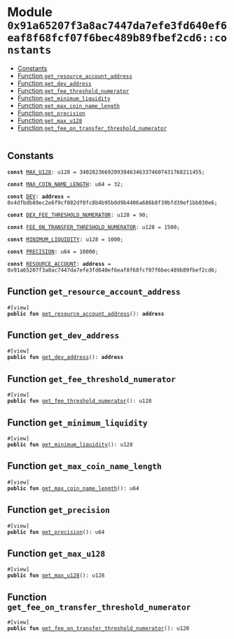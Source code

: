 
<a id="0x91a65207f3a8ac7447da7efe3fd640ef6eaf8f68fcf07f6bec489b89fbef2cd6_constants"></a>

# Module `0x91a65207f3a8ac7447da7efe3fd640ef6eaf8f68fcf07f6bec489b89fbef2cd6::constants`



-  [Constants](#@Constants_0)
-  [Function `get_resource_account_address`](#0x91a65207f3a8ac7447da7efe3fd640ef6eaf8f68fcf07f6bec489b89fbef2cd6_constants_get_resource_account_address)
-  [Function `get_dev_address`](#0x91a65207f3a8ac7447da7efe3fd640ef6eaf8f68fcf07f6bec489b89fbef2cd6_constants_get_dev_address)
-  [Function `get_fee_threshold_numerator`](#0x91a65207f3a8ac7447da7efe3fd640ef6eaf8f68fcf07f6bec489b89fbef2cd6_constants_get_fee_threshold_numerator)
-  [Function `get_minimum_liquidity`](#0x91a65207f3a8ac7447da7efe3fd640ef6eaf8f68fcf07f6bec489b89fbef2cd6_constants_get_minimum_liquidity)
-  [Function `get_max_coin_name_length`](#0x91a65207f3a8ac7447da7efe3fd640ef6eaf8f68fcf07f6bec489b89fbef2cd6_constants_get_max_coin_name_length)
-  [Function `get_precision`](#0x91a65207f3a8ac7447da7efe3fd640ef6eaf8f68fcf07f6bec489b89fbef2cd6_constants_get_precision)
-  [Function `get_max_u128`](#0x91a65207f3a8ac7447da7efe3fd640ef6eaf8f68fcf07f6bec489b89fbef2cd6_constants_get_max_u128)
-  [Function `get_fee_on_transfer_threshold_numerator`](#0x91a65207f3a8ac7447da7efe3fd640ef6eaf8f68fcf07f6bec489b89fbef2cd6_constants_get_fee_on_transfer_threshold_numerator)


<pre><code></code></pre>



<a id="@Constants_0"></a>

## Constants


<a id="0x91a65207f3a8ac7447da7efe3fd640ef6eaf8f68fcf07f6bec489b89fbef2cd6_constants_MAX_U128"></a>



<pre><code><b>const</b> <a href="constants.md#0x91a65207f3a8ac7447da7efe3fd640ef6eaf8f68fcf07f6bec489b89fbef2cd6_constants_MAX_U128">MAX_U128</a>: u128 = 340282366920938463463374607431768211455;
</code></pre>



<a id="0x91a65207f3a8ac7447da7efe3fd640ef6eaf8f68fcf07f6bec489b89fbef2cd6_constants_MAX_COIN_NAME_LENGTH"></a>



<pre><code><b>const</b> <a href="constants.md#0x91a65207f3a8ac7447da7efe3fd640ef6eaf8f68fcf07f6bec489b89fbef2cd6_constants_MAX_COIN_NAME_LENGTH">MAX_COIN_NAME_LENGTH</a>: u64 = 32;
</code></pre>



<a id="0x91a65207f3a8ac7447da7efe3fd640ef6eaf8f68fcf07f6bec489b89fbef2cd6_constants_DEV"></a>



<pre><code><b>const</b> <a href="constants.md#0x91a65207f3a8ac7447da7efe3fd640ef6eaf8f68fcf07f6bec489b89fbef2cd6_constants_DEV">DEV</a>: <b>address</b> = 0x4dfbdb89ec2e6f9cf082df0fc8b4b95b0d9b4406a686b8f39bfd39ef1bb030e6;
</code></pre>



<a id="0x91a65207f3a8ac7447da7efe3fd640ef6eaf8f68fcf07f6bec489b89fbef2cd6_constants_DEX_FEE_THRESHOLD_NUMERATOR"></a>



<pre><code><b>const</b> <a href="constants.md#0x91a65207f3a8ac7447da7efe3fd640ef6eaf8f68fcf07f6bec489b89fbef2cd6_constants_DEX_FEE_THRESHOLD_NUMERATOR">DEX_FEE_THRESHOLD_NUMERATOR</a>: u128 = 90;
</code></pre>



<a id="0x91a65207f3a8ac7447da7efe3fd640ef6eaf8f68fcf07f6bec489b89fbef2cd6_constants_FEE_ON_TRANSFER_THRESHOLD_NUMERATOR"></a>



<pre><code><b>const</b> <a href="constants.md#0x91a65207f3a8ac7447da7efe3fd640ef6eaf8f68fcf07f6bec489b89fbef2cd6_constants_FEE_ON_TRANSFER_THRESHOLD_NUMERATOR">FEE_ON_TRANSFER_THRESHOLD_NUMERATOR</a>: u128 = 1500;
</code></pre>



<a id="0x91a65207f3a8ac7447da7efe3fd640ef6eaf8f68fcf07f6bec489b89fbef2cd6_constants_MINIMUM_LIQUIDITY"></a>



<pre><code><b>const</b> <a href="constants.md#0x91a65207f3a8ac7447da7efe3fd640ef6eaf8f68fcf07f6bec489b89fbef2cd6_constants_MINIMUM_LIQUIDITY">MINIMUM_LIQUIDITY</a>: u128 = 1000;
</code></pre>



<a id="0x91a65207f3a8ac7447da7efe3fd640ef6eaf8f68fcf07f6bec489b89fbef2cd6_constants_PRECISION"></a>



<pre><code><b>const</b> <a href="constants.md#0x91a65207f3a8ac7447da7efe3fd640ef6eaf8f68fcf07f6bec489b89fbef2cd6_constants_PRECISION">PRECISION</a>: u64 = 10000;
</code></pre>



<a id="0x91a65207f3a8ac7447da7efe3fd640ef6eaf8f68fcf07f6bec489b89fbef2cd6_constants_RESOURCE_ACCOUNT"></a>



<pre><code><b>const</b> <a href="constants.md#0x91a65207f3a8ac7447da7efe3fd640ef6eaf8f68fcf07f6bec489b89fbef2cd6_constants_RESOURCE_ACCOUNT">RESOURCE_ACCOUNT</a>: <b>address</b> = 0x91a65207f3a8ac7447da7efe3fd640ef6eaf8f68fcf07f6bec489b89fbef2cd6;
</code></pre>



<a id="0x91a65207f3a8ac7447da7efe3fd640ef6eaf8f68fcf07f6bec489b89fbef2cd6_constants_get_resource_account_address"></a>

## Function `get_resource_account_address`



<pre><code>#[view]
<b>public</b> <b>fun</b> <a href="constants.md#0x91a65207f3a8ac7447da7efe3fd640ef6eaf8f68fcf07f6bec489b89fbef2cd6_constants_get_resource_account_address">get_resource_account_address</a>(): <b>address</b>
</code></pre>



<a id="0x91a65207f3a8ac7447da7efe3fd640ef6eaf8f68fcf07f6bec489b89fbef2cd6_constants_get_dev_address"></a>

## Function `get_dev_address`



<pre><code>#[view]
<b>public</b> <b>fun</b> <a href="constants.md#0x91a65207f3a8ac7447da7efe3fd640ef6eaf8f68fcf07f6bec489b89fbef2cd6_constants_get_dev_address">get_dev_address</a>(): <b>address</b>
</code></pre>



<a id="0x91a65207f3a8ac7447da7efe3fd640ef6eaf8f68fcf07f6bec489b89fbef2cd6_constants_get_fee_threshold_numerator"></a>

## Function `get_fee_threshold_numerator`



<pre><code>#[view]
<b>public</b> <b>fun</b> <a href="constants.md#0x91a65207f3a8ac7447da7efe3fd640ef6eaf8f68fcf07f6bec489b89fbef2cd6_constants_get_fee_threshold_numerator">get_fee_threshold_numerator</a>(): u128
</code></pre>



<a id="0x91a65207f3a8ac7447da7efe3fd640ef6eaf8f68fcf07f6bec489b89fbef2cd6_constants_get_minimum_liquidity"></a>

## Function `get_minimum_liquidity`



<pre><code>#[view]
<b>public</b> <b>fun</b> <a href="constants.md#0x91a65207f3a8ac7447da7efe3fd640ef6eaf8f68fcf07f6bec489b89fbef2cd6_constants_get_minimum_liquidity">get_minimum_liquidity</a>(): u128
</code></pre>



<a id="0x91a65207f3a8ac7447da7efe3fd640ef6eaf8f68fcf07f6bec489b89fbef2cd6_constants_get_max_coin_name_length"></a>

## Function `get_max_coin_name_length`



<pre><code>#[view]
<b>public</b> <b>fun</b> <a href="constants.md#0x91a65207f3a8ac7447da7efe3fd640ef6eaf8f68fcf07f6bec489b89fbef2cd6_constants_get_max_coin_name_length">get_max_coin_name_length</a>(): u64
</code></pre>



<a id="0x91a65207f3a8ac7447da7efe3fd640ef6eaf8f68fcf07f6bec489b89fbef2cd6_constants_get_precision"></a>

## Function `get_precision`



<pre><code>#[view]
<b>public</b> <b>fun</b> <a href="constants.md#0x91a65207f3a8ac7447da7efe3fd640ef6eaf8f68fcf07f6bec489b89fbef2cd6_constants_get_precision">get_precision</a>(): u64
</code></pre>



<a id="0x91a65207f3a8ac7447da7efe3fd640ef6eaf8f68fcf07f6bec489b89fbef2cd6_constants_get_max_u128"></a>

## Function `get_max_u128`



<pre><code>#[view]
<b>public</b> <b>fun</b> <a href="constants.md#0x91a65207f3a8ac7447da7efe3fd640ef6eaf8f68fcf07f6bec489b89fbef2cd6_constants_get_max_u128">get_max_u128</a>(): u128
</code></pre>



<a id="0x91a65207f3a8ac7447da7efe3fd640ef6eaf8f68fcf07f6bec489b89fbef2cd6_constants_get_fee_on_transfer_threshold_numerator"></a>

## Function `get_fee_on_transfer_threshold_numerator`



<pre><code>#[view]
<b>public</b> <b>fun</b> <a href="constants.md#0x91a65207f3a8ac7447da7efe3fd640ef6eaf8f68fcf07f6bec489b89fbef2cd6_constants_get_fee_on_transfer_threshold_numerator">get_fee_on_transfer_threshold_numerator</a>(): u128
</code></pre>

